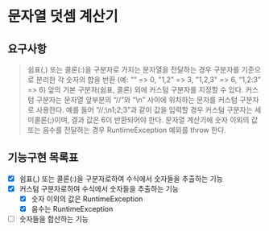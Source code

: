 # 문자열 덧셈 계산기 

## 요구사항 
> 쉼표(,) 또는 콜론(:)을 구분자로 가지는 문자열을 전달하는 경우 구분자를 기준으로 분리한 각 숫자의 합을 반환 (예: “” => 0, "1,2" => 3, "1,2,3" => 6, “1,2:3” => 6)
앞의 기본 구분자(쉼표, 콜론) 외에 커스텀 구분자를 지정할 수 있다. 커스텀 구분자는 문자열 앞부분의 “//”와 “\n” 사이에 위치하는 문자를 커스텀 구분자로 사용한다. 예를 들어 “//;\n1;2;3”과 같이 값을 입력할 경우 커스텀 구분자는 세미콜론(;)이며, 결과 값은 6이 반환되어야 한다.
문자열 계산기에 숫자 이외의 값 또는 음수를 전달하는 경우 RuntimeException 예외를 throw 한다.

## 기능구현 목록표 
-[X] 쉼표(,) 또는 콜론(:)을 구분자로하여 수식에서 숫자들을 추출하는 기능
-[x] 커스텀 구분자로하여 수식에서 숫자들을 추출하는 기능
  -[x] 숫자 이외의 값은 RuntimeException
  -[x] 음수는 RuntimeException
-[ ] 숫자들을 합산하는 기능
